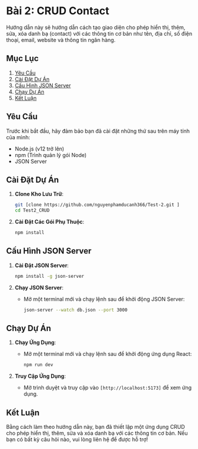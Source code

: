 # Bài 2: CRUD Contact

Hướng dẫn này sẽ hướng dẫn cách tạo giao diện cho phép hiển thị, thêm, sửa, xóa danh bạ (contact) với các thông tin cơ bản như tên, địa chỉ, số điện thoại, email, website và thông tin ngân hàng.

## Mục Lục

1. [Yêu Cầu](#yêu-cầu)
2. [Cài Đặt Dự Án](#cài-đặt-dự-án)
3. [Cấu Hình JSON Server](#cấu-hình-json-server)
4. [Chạy Dự Án](#chạy-dự-án)
5. [Kết Luận](#kết-luận)

## Yêu Cầu

Trước khi bắt đầu, hãy đảm bảo bạn đã cài đặt những thứ sau trên máy tính của mình:

- Node.js (v12 trở lên)
- npm (Trình quản lý gói Node)
- JSON Server

## Cài Đặt Dự Án

1. **Clone Kho Lưu Trữ**:
   ```bash
   git [clone https://github.com/nguyenphamducanh366/Test-2.git ]
   cd Test2_CRUD
   ```

2. **Cài Đặt Các Gói Phụ Thuộc**:
   ```bash
   npm install
   ```


## Cấu Hình JSON Server

1. **Cài Đặt JSON Server**:
   ```bash
   npm install -g json-server
   ```

2. **Chạy JSON Server**:
   - Mở một terminal mới và chạy lệnh sau để khởi động JSON Server:
     ```bash
     json-server --watch db.json --port 3000
     ```

## Chạy Dự Án

1. **Chạy Ứng Dụng**:
   - Mở một terminal mới và chạy lệnh sau để khởi động ứng dụng React:
     ```bash
     npm run dev
     ```

2. **Truy Cập Ứng Dụng**:
   - Mở trình duyệt và truy cập vào `[http://localhost:5173]` để xem ứng dụng.

## Kết Luận

Bằng cách làm theo hướng dẫn này, bạn đã thiết lập một ứng dụng CRUD cho phép hiển thị, thêm, sửa và xóa danh bạ với các thông tin cơ bản. Nếu bạn có bất kỳ câu hỏi nào, vui lòng liên hệ để được hỗ trợ!
